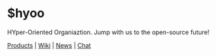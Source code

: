# $hyoo

HYper-Oriented Organiaztion. Jump with us to the open-source future!

[Products](https://idea.hyoo.ru/#!person=4ynowz_qskrm7) | [Wiki](https://github.com/hyoo-ru/hyoo.ru/wiki) | [News](https://t.me/mol_news) | [Chat](https://t.me/mam_mol)
